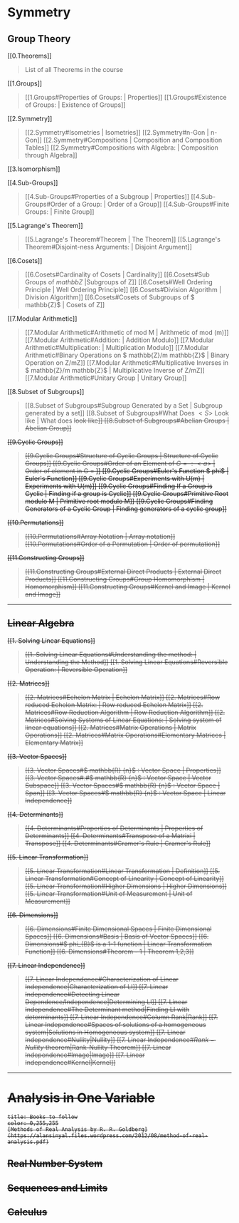 # Symmetry

## Group Theory

[[0.Theorems]] 
> List of all Theorems in the course

[[1.Groups]]
> [[1.Groups#Properties of Groups: | Properties]]
> [[1.Groups#Existence of Groups: | Existence of Groups]]

[[2.Symmetry]]
> [[2.Symmetry#Isometries | Isometries]]
> [[2.Symmetry#n-Gon | n-Gon]]
> [[2.Symmetry#Compositions | Composition and Composition Tables]]
> [[2.Symmetry#Compositions with Algebra: | Composition through Algebra]]

[[3.Isomorphism]]

[[4.Sub-Groups]]
> [[4.Sub-Groups#Properties of a Subgroup | Properties]]
> [[4.Sub-Groups#Order of a Group: | Order of a Group]]
> [[4.Sub-Groups#Finite Groups: | Finite Group]]

[[5.Lagrange's Theorem]]
>[[5.Lagrange's Theorem#Theorem | The Theorem]]
>[[5.Lagrange's Theorem#Disjoint-ness Arguments: | Disjoint Argument]]

[[6.Cosets]]
> [[6.Cosets#Cardinality of Cosets | Cardinality]]
>  [[6.Cosets#Sub Groups of $mathbb{Z}$ |Subgroups of Z]]
> [[6.Cosets#Well Ordering Principle | Well Ordering Principle]]
> [[6.Cosets#Division Algorithm | Division Algorithm]]
> [[6.Cosets#Cosets of Subgroups of $ mathbb{Z}$ | Cosets of Z]]

[[7.Modular Arithmetic]]
>[[7.Modular Arithmetic#Arithmetic of mod M | Arithmetic of mod (m)]]
>[[7.Modular Arithmetic#Addition: | Addition Modulo]]
>[[7.Modular Arithmetic#Multiplication: | Multiplication Modulo]]
>[[7.Modular Arithmetic#Binary Operations on $ mathbb{Z}/m mathbb{Z}$ | Binary Operation on Z/mZ]]
>[[7.Modular Arithmetic#Multiplicative Inverses in $ mathbb{Z}/m mathbb{Z}$ | Multiplicative Inverse of Z/mZ]]
>[[7.Modular Arithmetic#Unitary Group | Unitary Group]]

[[8.Subset of Subgroups]]
>[[8.Subset of Subgroups#Subgroup Generated by a Set | Subgroup generated by a set]]
>[[8.Subset of Subgroups#What Does $<S>$ Look like | What does <S> look like]]
>[[8.Subset of Subgroups#Abelian Groups | Abelian Group]]

[[9.Cyclic Groups]]
>[[9.Cyclic Groups#Structure of Cyclic Groups | Structure of Cyclic Groups]]
>[[9.Cyclic Groups#Order of an Element of $G = : <a>$ | Order of element in G = <a>]]
>[[9.Cyclic Groups#Euler's Function $ phi$ | Euler's Function]]
>[[9.Cyclic Groups#Experiments with U(m) | Experiments with U(m)]]
>[[9.Cyclic Groups#Finding If a Group is Cyclic | Finding if a group is Cyclic]]
>[[9.Cyclic Groups#Primitive Root modulo M | Primitive root modulo M]]
>[[9.Cyclic Groups#Finding Generators of a Cyclic Group | Finding generators of a cyclic group]]

[[10.Permutations]]
> [[10.Permutations#Array Notation | Array notation]]
> [[10.Permutations#Order of a Permutation | Order of permutation]]

[[11.Constructing Groups]]
> [[11.Constructing Groups#External Direct Products | External Direct Products]]
> [[11.Constructing Groups#Group Homomorphism | Homomorphism]]
> [[11.Constructing Groups#Kernel and Image | Kernel and Image]]

---

## Linear Algebra

[[1. Solving Linear Equations]]
> [[1. Solving Linear Equations#Understanding the method: | Understanding the Method]]
> [[1. Solving Linear Equations#Reversible Operation: | Reversible Operation]]

[[2. Matrices]]
> [[2. Matrices#Echelon Matrix | Echelon Matrix]]
> [[2. Matrices#Row reduced Echelon Matrix: | Row reduced Echelon Matrix]]
> [[2. Matrices#Row Reduction Algorithm | Row Reduction Algorithm]]
> [[2. Matrices#Solving Systems of Linear Equations: | Solving system of linear equations]]
> [[2. Matrices#Matrix Operations | Matrix Operations]]
> [[2. Matrices#Matrix Operations#Elementary Matrices | Elementary Matrix]]

[[3. Vector Spaces]]
> [[3. Vector Spaces#$ mathbb{R} {n}$ : Vector Space | Properties]]
> [[3. Vector Spaces#.#$ mathbb{R} {n}$ : Vector Space | Vector Subspace]]
> [[3. Vector Spaces#$ mathbb{R} {n}$ : Vector Space | Span]]
> [[3. Vector Spaces#$ mathbb{R} {n}$ : Vector Space | Linear Independence]]

[[4. Determinants]]
> [[4. Determinants#Properties of Determinants | Properties of Determinants]]
> [[4. Determinants#Transpose of a Matrixi | Transpose]]
> [[4. Determinants#Cramer's Rule | Cramer's Rule]]

[[5. Linear Transformation]]
> [[5. Linear Transformation#Linear Transformation | Definition]]
> [[5. Linear Transformation#Concept of Linearity | Concept of Linearity]]
> [[5. Linear Transformation#Higher Dimensions | Higher Dimensions]]
> [[5. Linear Transformation#Unit of Measurement | Unit of Measurement]]

[[6. Dimensions]]
> [[6. Dimensions#Finite Dimensional Spaces | Finite Dimensional Spaces]]
> [[6. Dimensions#Basis | Basis of Vector Spaces]]
> [[6. Dimensions#$ phi_{B}$ is a 1-1 function | Linear Transformation Function]]
> [[6. Dimensions#Theorem - 1 | Theorem 1,2,3]]  

[[7. Linear Independence]]
> [[7. Linear Independence#Characterization of Linear Independence|Characterization of LI]]
> [[7. Linear Independence#Detecting Linear Dependence/Independence|Determining LI]]
> [[7. Linear Independence#The Determinant method|Finding LI with determinants]]
> [[7. Linear Independence#Column Rank|Rank]]
> [[7. Linear Independence#Spaces of solutions of a homogeneous system|Solutions in Homogeneous system]]
> [[7. Linear Independence#Nullity|Nullity]]
> [[7. Linear Independence#$Rank-Nullity$ theorem|Rank-Nullity Theorem]]
> [[7. Linear Independence#Image|Image]]
> [[7. Linear Independence#Kernel|Kernel]]

---------

# Analysis in One Variable

```ad-note
title: Books to follow
color: 0,255,255
[Methods of Real Analysis by R. R. Goldberg](https://alansinyal.files.wordpress.com/2012/08/method-of-real-analysis.pdf)
```

## Real Number System

## Sequences and Limits

## Calculus




